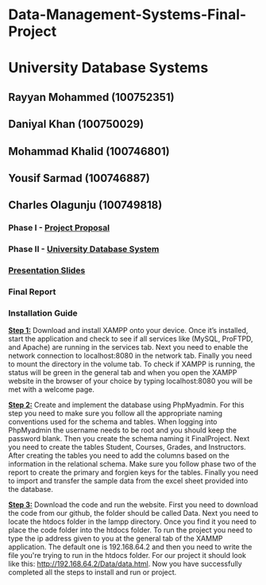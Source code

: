 # Data-Management-Systems-Final-Project
# University Database Systems
## Rayyan Mohammed (100752351)
## Daniyal Khan (100750029)
## Mohammad Khalid (100746801)
## Yousif Sarmad (100746887)
## Charles Olagunju (100749818)
### Phase I - [Project Proposal](https://github.com/Rayyan1023/Data-Management-Systems-Final-Project/blob/main/Project%20Proposal.pdf)
### Phase II - [University Database System](https://github.com/Rayyan1023/Data-Management-Systems-Final-Project/blob/main/Project%20Phase%20II%20-%20University%20Database%20System.pdf)
### [Presentation Slides](https://github.com/Rayyan1023/Data-Management-Systems-Final-Project/blob/main/University%20Database%20System%20-%20Presentation%20Slides.pdf)
### Final Report
### 
### Installation Guide
[**Step 1:**](https://github.com/Rayyan1023/Data-Management-Systems-Final-Project/tree/main/Installation%20Guide%20Screenshots/Step%201:) Download and install XAMPP onto your device. Once it’s installed, start the application and check to see if all services like (MySQL, ProFTPD, and Apache) are running in the services tab. Next you need to enable the network connection to localhost:8080 in the network tab. Finally you need to mount the directory in the volume tab. To check if XAMPP is running, the status will be green in the general tab and when you open the XAMPP website in the browser of your choice by typing localhost:8080 you will be met with a welcome page.  

[**Step 2:**](https://github.com/Rayyan1023/Data-Management-Systems-Final-Project/tree/main/Installation%20Guide%20Screenshots/Step%202:) Create and implement the database using PhpMyadmin. For this step you need to make sure you follow all the appropriate naming conventions used for the schema and tables. When logging into PhpMyadmin the username needs to be root and you should keep the password blank. Then you create the schema naming it FinalProject. Next you need to create the tables Student, Courses, Grades, and Instructors. After creating the tables you need to add the columns based on the information in the relational schema. Make sure you follow phase two of the report to create the primary and forgien keys for the tables. Finally you need to import and transfer the sample data from the excel sheet provided into the database. 

[**Step 3:**](https://github.com/Rayyan1023/Data-Management-Systems-Final-Project/tree/main/Installation%20Guide%20Screenshots/Step%203:) Download the code and run the website. First you need to download the code from our github, the folder should be called Data. Next you need to locate the htdocs folder in the Iampp directory. Once you find it you need to place the code folder into the htdocs folder. To run the project you need to type the ip address given to you at the general tab of the XAMMP application. The default one is 192.168.64.2 and then you need to write the file you're trying to run in the htdocs folder. For our project it should look like this: http://192.168.64.2/Data/data.html. Now you have successfully completed all the steps to install and run or project.  


 


